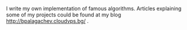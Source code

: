 I write my own implementation of famous algorithms.
Articles explaining some of my projects could be found at my blog http://bpalagachev.cloudvps.bg/ .